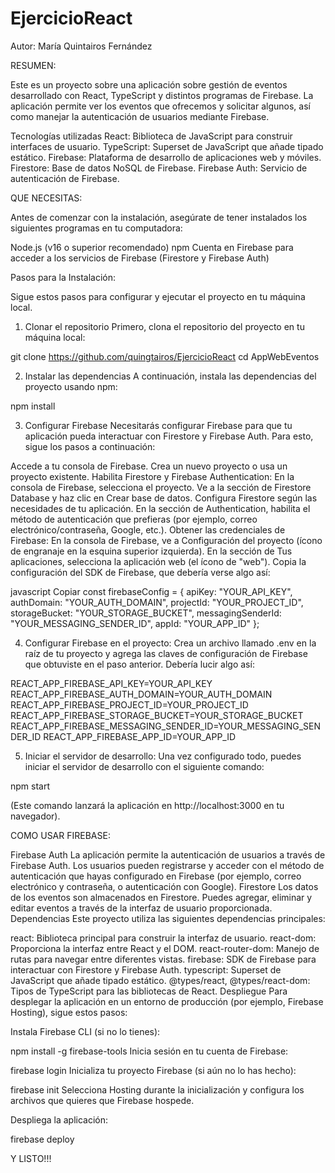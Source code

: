 # EjercicioReact

Autor: María Quintairos Fernández

RESUMEN:

Este es un proyecto sobre una aplicación sobre gestión de eventos desarrollado con React, TypeScript y distintos programas de Firebase. La aplicación permite ver los eventos que ofrecemos y solicitar algunos, así como manejar la autenticación de usuarios mediante Firebase.

Tecnologías utilizadas
React: Biblioteca de JavaScript para construir interfaces de usuario.
TypeScript: Superset de JavaScript que añade tipado estático.
Firebase: Plataforma de desarrollo de aplicaciones web y móviles.
Firestore: Base de datos NoSQL de Firebase.
Firebase Auth: Servicio de autenticación de Firebase.


QUE NECESITAS:

Antes de comenzar con la instalación, asegúrate de tener instalados los siguientes programas en tu computadora:

Node.js (v16 o superior recomendado)
npm
Cuenta en Firebase para acceder a los servicios de Firebase (Firestore y Firebase Auth)

Pasos para la Instalación:

Sigue estos pasos para configurar y ejecutar el proyecto en tu máquina local.

1. Clonar el repositorio
Primero, clona el repositorio del proyecto en tu máquina local:

git clone https://github.com/quingtairos/EjercicioReact
cd AppWebEventos

2. Instalar las dependencias
A continuación, instala las dependencias del proyecto usando npm:

npm install

3. Configurar Firebase
Necesitarás configurar Firebase para que tu aplicación pueda interactuar con Firestore y Firebase Auth. Para esto, sigue los pasos a continuación:

Accede a tu consola de Firebase.
Crea un nuevo proyecto o usa un proyecto existente.
Habilita Firestore y Firebase Authentication:
En la consola de Firebase, selecciona el proyecto.
Ve a la sección de Firestore Database y haz clic en Crear base de datos. Configura Firestore según las necesidades de tu aplicación.
En la sección de Authentication, habilita el método de autenticación que prefieras (por ejemplo, correo electrónico/contraseña, Google, etc.).
Obtener las credenciales de Firebase:
En la consola de Firebase, ve a Configuración del proyecto (ícono de engranaje en la esquina superior izquierda).
En la sección de Tus aplicaciones, selecciona la aplicación web (el ícono de "web").
Copia la configuración del SDK de Firebase, que debería verse algo así:

javascript
Copiar
const firebaseConfig = {
  apiKey: "YOUR_API_KEY",
  authDomain: "YOUR_AUTH_DOMAIN",
  projectId: "YOUR_PROJECT_ID",
  storageBucket: "YOUR_STORAGE_BUCKET",
  messagingSenderId: "YOUR_MESSAGING_SENDER_ID",
  appId: "YOUR_APP_ID"
};

4. Configurar Firebase en el proyecto:
Crea un archivo llamado .env en la raíz de tu proyecto y agrega las claves de configuración de Firebase que obtuviste en el paso anterior. Debería lucir algo así:

REACT_APP_FIREBASE_API_KEY=YOUR_API_KEY
REACT_APP_FIREBASE_AUTH_DOMAIN=YOUR_AUTH_DOMAIN
REACT_APP_FIREBASE_PROJECT_ID=YOUR_PROJECT_ID
REACT_APP_FIREBASE_STORAGE_BUCKET=YOUR_STORAGE_BUCKET
REACT_APP_FIREBASE_MESSAGING_SENDER_ID=YOUR_MESSAGING_SENDER_ID
REACT_APP_FIREBASE_APP_ID=YOUR_APP_ID

5. Iniciar el servidor de desarrollo:
Una vez configurado todo, puedes iniciar el servidor de desarrollo con el siguiente comando:

npm start

(Este comando lanzará la aplicación en http://localhost:3000 en tu navegador).

COMO USAR FIREBASE:

Firebase Auth
La aplicación permite la autenticación de usuarios a través de Firebase Auth.
Los usuarios pueden registrarse y acceder con el método de autenticación que hayas configurado en Firebase (por ejemplo, correo electrónico y contraseña, o autenticación con Google).
Firestore
Los datos de los eventos son almacenados en Firestore.
Puedes agregar, eliminar y editar eventos a través de la interfaz de usuario proporcionada.
Dependencias
Este proyecto utiliza las siguientes dependencias principales:

react: Biblioteca principal para construir la interfaz de usuario.
react-dom: Proporciona la interfaz entre React y el DOM.
react-router-dom: Manejo de rutas para navegar entre diferentes vistas.
firebase: SDK de Firebase para interactuar con Firestore y Firebase Auth.
typescript: Superset de JavaScript que añade tipado estático.
@types/react, @types/react-dom: Tipos de TypeScript para las bibliotecas de React.
Despliegue
Para desplegar la aplicación en un entorno de producción (por ejemplo, Firebase Hosting), sigue estos pasos:

Instala Firebase CLI (si no lo tienes):

npm install -g firebase-tools
Inicia sesión en tu cuenta de Firebase:

firebase login
Inicializa tu proyecto Firebase (si aún no lo has hecho):

firebase init
Selecciona Hosting durante la inicialización y configura los archivos que quieres que Firebase hospede.

Despliega la aplicación:


firebase deploy

Y LISTO!!!
